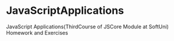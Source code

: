 # JavaScriptApplications
JavaScript Applications(ThirdCourse of JSCore Module at SoftUni) Homework and Exercises
